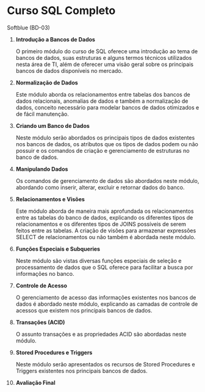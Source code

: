 # Curso SQL Completo

Softblue (BD-03)

1. **Introdução a Bancos de Dados**
    
    O primeiro módulo do curso de SQL oferece uma introdução ao tema de bancos de dados, suas estruturas e alguns termos técnicos utilizados nesta área de TI, além de oferecer uma visão geral sobre os principais bancos de dados disponíveis no mercado.
    
2. **Normalização de Dados**
    
    Este módulo aborda os relacionamentos entre tabelas dos bancos de dados relacionais, anomalias de dados e também a normalização de dados, conceito necessário para modelar bancos de dados otimizados e de fácil manutenção.
    
3. **Criando um Banco de Dados**
    
    Neste módulo serão abordados os principais tipos de dados existentes nos bancos de dados, os atributos que os tipos de dados podem ou não possuir e os comandos de criação e gerenciamento de estruturas no banco de dados.

4. **Manipulando Dados**
    
    Os comandos de gerenciamento de dados são abordados neste módulo, abordando como inserir, alterar, excluir e retornar dados do banco.
    
5. **Relacionamentos e Visões**
    
    Este módulo aborda de maneira mais aprofundada os relacionamentos entre as tabelas do banco de dados, explicando os diferentes tipos de relacionamentos e os diferentes tipos de JOINS possíveis de serem feitos entre as tabelas. A criação de visões para armazenar expressões SELECT de relacionamentos ou não também é abordada neste módulo.
    
6. **Funções Especiais e Subqueries**
    
    Neste módulo são vistas diversas funções especiais de seleção e processamento de dados que o SQL oferece para facilitar a busca por informações no banco.
    
7. **Controle de Acesso**
    
    O gerenciamento de acesso das informações existentes nos bancos de dados é abordado neste módulo, explicando as camadas de controle de acessos que existem nos principais bancos de dados.
    
8. **Transações (ACID)**
    
    O assunto transações e as propriedades ACID são abordadas neste módulo.
    
9. **Stored Procedures e Triggers**
    
    Neste módulo serão apresentados os recursos de Stored Procedures e Triggers existentes nos principais bancos de dados.
    
10. **Avaliação Final**